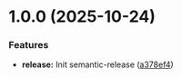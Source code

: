 # 1.0.0 (2025-10-24)


### Features

* **release:** Init semantic-release ([a378ef4](https://github.com/prayudahlah/showflix/commit/a378ef4cbd71c8fd3b438fae22f21867a36f2c74))
